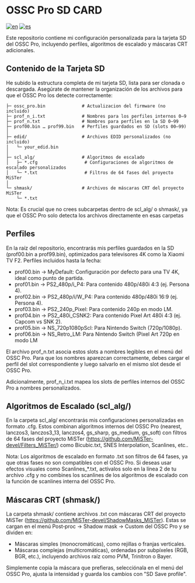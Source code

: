 # OSSC Pro SD CARD

[![en](https://img.shields.io/badge/lang-en-red.svg)](README.en.md)
[![es](https://img.shields.io/badge/lang-es-yellow.svg)](README.es.md)

Este repositorio contiene mi configuración personalizada para la tarjeta SD del OSSC Pro, incluyendo perfiles, algoritmos de escalado y máscaras CRT adicionales.


## Contenido de la Tarjeta SD
He subido la estructura completa de mi tarjeta SD, lista para ser clonada o descargada. Asegúrate de mantener la organización de los archivos para que el OSSC Pro los detecte correctamente:

````
├─ ossc_pro.bin              # Actualizacion del firmware (no incluido)
├─ prof_n_i.txt              # Nombres para los perfiles internos 0–9
├─ prof_n.txt                # Nombres para perfiles en la SD 0–99
├─ prof00.bin … prof99.bin   # Perfiles guardados en SD (slots 00–99)
│
├─ edid/                     # Archivos EDID personalizados (no incluido)
│   └─ your_edid.bin
│
├─ scl_alg/                  # Algoritmos de escalado
│   ├─ *.cfg                  # Configuraciones de algoritmos de escalado personalizados
│   └─ *.txt                  # Filtros de 64 fases del proyecto MiSTer
│
└─ shmask/                   # Archivos de máscaras CRT del proyecto MiSTer
    └─ *.txt
````
Nota: Es crucial que no crees subcarpetas dentro de scl_alg/ o shmask/, ya que el OSSC Pro solo detecta los archivos directamente en esas carpetas
## Perfiles
En la raíz del repositorio, encontrarás mis perfiles guardados en la SD (prof00.bin a prof99.bin), optimizados para televisores 4K como la Xiaomi TV F2. Perfiles incluidos hasta la fecha:

* prof00.bin → MyDefault: Configuración por defecto para una TV 4K, ideal como punto de partida.
* prof01.bin → PS2_480p/i_P4: Para contenido 480p/480i 4:3 (ej. Persona 4).
* prof02.bin → PS2_480p/i/W_P4: Para contenido 480p/480i 16:9 (ej. Persona 4).
* prof03.bin → PS2_240p_Pixel: Para contenido 240p en modo LM.
* prof04.bin → PS2_480i_CSNK2: Para contenido Pixel Art 480i 4:3 (ej. Capcom vs SNK 2).
* prof05.bin → NS_720p1080pScl: Para Nintendo Switch (720p/1080p).
* prof06.bin → NS_Retro_LM: Para Nintendo Switch (Pixel Art 720p en modo LM

El archivo prof_n.txt asocia estos slots a nombres legibles en el menú del OSSC Pro. Para que los nombres aparezcan correctamente, debes cargar el perfil del slot correspondiente y luego salvarlo en el mismo slot desde el OSSC Pro.

Adicionalmente, prof_n_i.txt mapea los slots de perfiles internos del OSSC Pro a nombres personalizados.
## Algoritmos de Escalado (scl_alg/)
En la carpeta scl_alg/ encontrarás mis configuraciones personalizadas en formato .cfg. Estos combinan algoritmos internos del OSSC Pro (nearest, lanczos3, lanczos3_13, lanczos4, gs_sharp, gs_medium, gs_soft) con filtros de 64 fases del proyecto MiSTer (https://github.com/MiSTer-devel/Filters_MiSTer/) como Bicubic.txt, SNES Interpolation, Scanlines, etc..

Nota: Los algoritmos de escalado en formato .txt son filtros de 64 fases, ya que otras fases no son compatibles con el OSSC Pro. Si deseas usar efectos visuales como Scanlines_*.txt, actívalos solo en la línea 2 de tu archivo .cfg y no combines los scanlines de los algoritmos de escalado con la función de scanlines interna del OSSC Pro.
## Máscaras CRT (shmask/)
La carpeta shmask/ contiene archivos .txt con máscaras CRT del proyecto MiSTer (https://github.com/MiSTer-devel/ShadowMasks_MiSTer). Estas se cargan en el menú Post‑proc → Shadow mask → Custom del OSSC Pro y se dividen en:

* Máscaras simples (monocromáticas), como rejillas o franjas verticales.
* Máscaras complejas (multicromáticas), ordenadas por subpíxeles (RGB, BGR, etc.), incluyendo archivos raíz como PVM, Trinitron o Bayer.

Simplemente copia la máscara que prefieras, selecciónala en el menú del OSSC Pro, ajusta la intensidad y guarda los cambios con "SD Save profile".